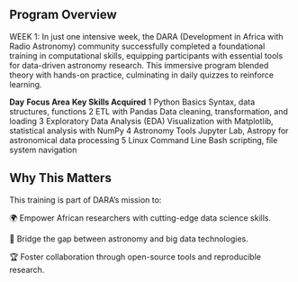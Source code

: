 ## Program Overview
WEEK 1:
In just one intensive week, the DARA (Development in Africa with Radio Astronomy) community successfully completed a foundational training in computational skills, equipping participants with essential tools for data-driven astronomy research. This immersive program blended theory with hands-on practice, culminating in daily quizzes to reinforce learning.

**Day**        **Focus Area**	                            **Key Skills Acquired**
  1  	           Python Basics	                            Syntax, data structures, functions
  2	             ETL with Pandas	                          Data cleaning, transformation, and loading
  3  	           Exploratory Data Analysis (EDA)	          Visualization with Matplotlib, statistical analysis with NumPy
  4	             Astronomy Tools	                          Jupyter Lab, Astropy for astronomical data processing
  5	             Linux Command Line	                        Bash scripting, file system navigation

## Why This Matters
This training is part of DARA’s mission to:

🌍 Empower African researchers with cutting-edge data science skills.

🔭 Bridge the gap between astronomy and big data technologies.

🏆 Foster collaboration through open-source tools and reproducible research.
